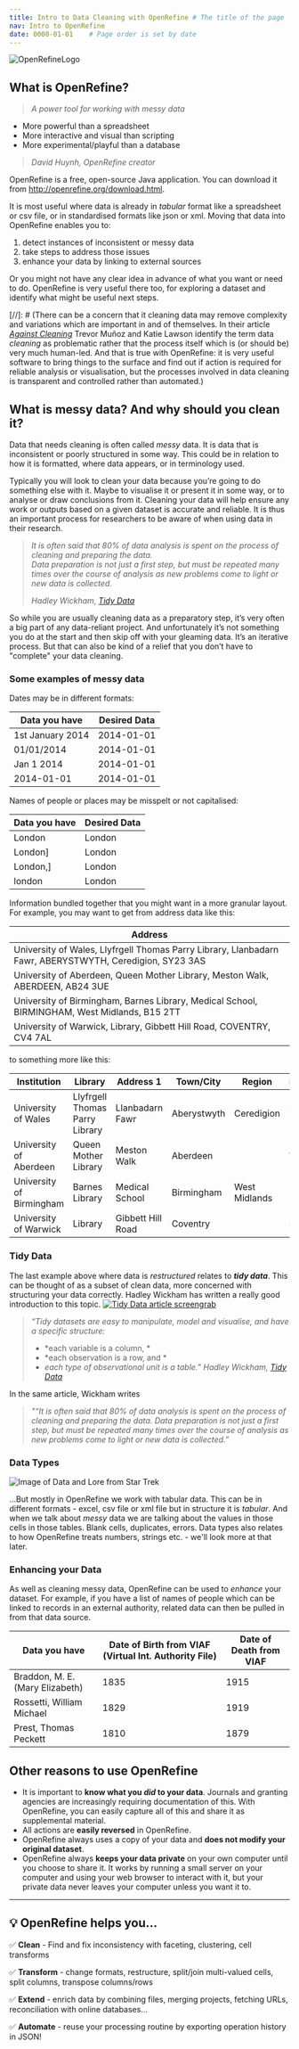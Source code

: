 ```yaml
---
title: Intro to Data Cleaning with OpenRefine # The title of the page
nav: Intro to OpenRefine
date: 0000-01-01    # Page order is set by date
---
```

![OpenRefineLogo](https://upload.wikimedia.org/wikipedia/commons/b/bd/OpenRefine_logo_%282018-present%29.svg)

## What is OpenRefine?
> *A power tool for working with messy data*   
* More powerful than a spreadsheet
* More interactive and visual than scripting
* More experimental/playful than a database
>
> _David Huynh, OpenRefine creator_

OpenRefine is a free, open-source Java application. You can download it from <http://openrefine.org/download.html>.

It is most useful where data is already in _tabular_ format like a spreadsheet or csv file, or in standardised formats like json or xml. Moving that data into OpenRefine enables you to:
1. detect instances of inconsistent or messy data
2. take steps to address those issues
3. enhance your data by linking to external sources

Or you might not have any clear idea in advance of what you want or need to do. OpenRefine is very useful there too, for exploring a dataset and identify what might be useful next steps.

[//]: # (There can be a concern that it cleaning data may remove complexity and variations which are important in and of themselves. In their article [_Against Cleaning_](https://dhdebates.gc.cuny.edu/read/untitled-f2acf72c-a469-49d8-be35-67f9ac1e3a60/section/07154de9-4903-428e-9c61-7a92a6f22e51) Trevor Mu&#241;oz and Katie Lawson identify the term data _cleaning_ as problematic rather that the process itself which is (or should be) very much human-led. And that is true with OpenRefine: it is very useful software to bring things to the surface and find out if action is required for reliable analysis or visualisation, but the processes involved in data cleaning is transparent and controlled rather than automated.)

## What is messy data? And why should you clean it?

Data that needs cleaning is often called _messy_ data. It is data that is inconsistent or poorly structured in some way. This could be in relation to how it is formatted, where data appears, or in terminology used.

Typically you will look to clean your data because you’re going to do something else with it. Maybe to visualise it or present it in some way, or to analyse or draw conclusions from it. Cleaning your data will help ensure any work or outputs based on a given dataset is accurate and reliable. It is thus an important process for researchers to be aware of when using data in their research.

> _It is often said that 80% of data analysis is spent on the process of cleaning and preparing the data._  
> _Data preparation is not just a first step, but must be repeated many times over the course of analysis as new problems come to light or new data is collected._
>
> _Hadley Wickham,_ [ _Tidy Data_ ](https://vita.had.co.nz/papers/tidy-data.pdf)

So while you are usually cleaning data as a preparatory step, it’s very often a big part of any data-reliant project. And unfortunately it’s not something you do at the start and then skip off with your gleaming data. It’s an iterative process. But that can also be kind of a relief that you don’t have to "complete" your data cleaning.

### Some examples of messy data

Dates may be in different formats:

| Data you have    | Desired Data |
| ---------------- | ------------ |
| 1st January 2014 | 2014-01-01   |
| 01/01/2014       | 2014-01-01   |
| Jan 1 2014       | 2014-01-01   |
| 2014-01-01       | 2014-01-01   |

Names of people or places may be misspelt or not capitalised:

| Data you have    | Desired Data |
| ---------------- | ------------ |
| London           | London       |
| London]          | London       |
| London,]         | London       |
| london           | London       |

Information bundled together that you might want in a more granular layout. For example, you may want to get from address data like this:

| Address |
| ------- |
| University of Wales, Llyfrgell Thomas Parry Library, Llanbadarn Fawr, ABERYSTWYTH, Ceredigion, SY23 3AS |
| University of Aberdeen, Queen Mother Library, Meston Walk, ABERDEEN, AB24 3UE	|
| University of Birmingham, Barnes Library, Medical School, BIRMINGHAM, West Midlands, B15 2TT |
| University of Warwick, Library, Gibbett Hill Road, COVENTRY, CV4 7AL |

to something more like this:

| Institution	             | Library                        | Address 1         | Town/City   | Region        | Postcode |
| ------------------------ | ------------------------------ | ----------------- | ----------- | ------------- | ---------|
| University of Wales	     | Llyfrgell Thomas Parry Library | Llanbadarn Fawr   | Aberystwyth | Ceredigion    | SY23 3AS |
| University of Aberdeen   | Queen Mother Library           | Meston Walk       | Aberdeen    |               | AB24 3UE |
| University of Birmingham | Barnes Library                 | Medical School    | Birmingham  | West Midlands | B15 2TT  |
| University of Warwick    | Library                        | Gibbett Hill Road | Coventry    |               | CV4 7AL  |

### Tidy Data

The last example above where data is *restructured* relates to _**tidy data**_. This can be thought of as a subset of clean data, more concerned with structuring your data correctly. Hadley Wickham has written a really good introduction to this topic.
[![Tidy Data article screengrab](assets/images/TidyDataArticle.png)](https://vita.had.co.nz/papers/tidy-data.pdf)

> *“Tidy datasets are easy to manipulate, model and visualise, and have a specific structure:*
> - *each variable is a column, *
> - *each observation is a row, and *
> - *each type of observational unit is a table.”*
> *Hadley Wickham, [Tidy Data](https://vita.had.co.nz/papers/tidy-data.pdf)*

In the same article, Wickham writes
> *"“It is often said that 80% of data analysis is spent on the process of cleaning and preparing the data.*
> *Data preparation is not just a first step, but must be repeated many times over the course of analysis as new problems come to light or new data is collected.”*

### Data Types

![Image of Data and Lore from Star Trek](assets/images/ManyTypesOfData.png)

...But mostly in OpenRefine we work with tabular data. This can be in different formats - excel, csv file or xml file but in structure it is *tabular*. And when we talk about *messy* data we are talking about the values in those cells in those tables. Blank cells, duplicates, errors. Data types also relates to how OpenRefine treats numbers, strings etc. - we'll look more at that later.

### Enhancing your Data

As well as cleaning messy data, OpenRefine can be used to _enhance_ your dataset. For example, if you have a list of names of people which can be linked to records in an external authority, related data can then be pulled in from that data source.

| Data you have | Date of Birth from VIAF (Virtual Int. Authority File) | Date of Death from VIAF |
| ------------- | ----------------------------------------------------- | ----------------------- |
| Braddon, M. E. (Mary Elizabeth) |                                1835 |                    1915 |
| Rossetti, William Michael |                                      1829 |                    1919 |
| Prest, Thomas Peckett |                                          1810 |                    1879 |

## Other reasons to use OpenRefine

- It is important to **know what you *did* to your data**. Journals and granting agencies are increasingly requiring documentation of this. With OpenRefine, you can easily capture all of this and share it as supplemental material.
- All actions are **easily reversed** in OpenRefine.
- OpenRefine always uses a copy of your data and **does not modify your original dataset**.
- OpenRefine always **keeps your data private** on your own computer until you choose to share it. It works by running a small server on your computer and using your web browser to interact with it, but your private data never leaves your computer unless you want it to.

---------------

## 💡 OpenRefine helps you...

✅ **Clean** - Find and fix inconsistency with faceting, clustering, cell transforms

✅ **Transform** - change formats, restructure, split/join multi-valued cells, split columns, transpose columns/rows

✅ **Extend** - enrich data by combining files, merging projects, fetching URLs, reconciliation with online databases…

✅ **Automate** - reuse your processing routine by exporting operation history in JSON!